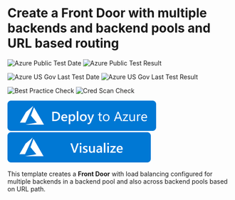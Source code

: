 # Create a Front Door with multiple backends and backend pools and URL based routing

![Azure Public Test Date](https://azurequickstartsservice.blob.core.windows.net/badges/101-front-door-create-multiple-backends/PublicLastTestDate.svg)
![Azure Public Test Result](https://azurequickstartsservice.blob.core.windows.net/badges/101-front-door-create-multiple-backends/PublicDeployment.svg)

![Azure US Gov Last Test Date](https://azurequickstartsservice.blob.core.windows.net/badges/101-front-door-create-multiple-backends/FairfaxLastTestDate.svg)
![Azure US Gov Last Test Result](https://azurequickstartsservice.blob.core.windows.net/badges/101-front-door-create-multiple-backends/FairfaxDeployment.svg)

![Best Practice Check](https://azurequickstartsservice.blob.core.windows.net/badges/101-front-door-create-multiple-backends/BestPracticeResult.svg)
![Cred Scan Check](https://azurequickstartsservice.blob.core.windows.net/badges/101-front-door-create-multiple-backends/CredScanResult.svg)

[![Deploy To Azure](https://raw.githubusercontent.com/Azure/azure-quickstart-templates/master/1-CONTRIBUTION-GUIDE/images/deploytoazure.svg?sanitize=true)](https://portal.azure.com/#create/Microsoft.Template/uri/https%3A%2F%2Fraw.githubusercontent.com%2FAzure%2Fazure-quickstart-templates%2Fmaster%2F101-front-door-create-multiple-backends%2Fazuredeploy.json)  [![Visualize](https://raw.githubusercontent.com/Azure/azure-quickstart-templates/master/1-CONTRIBUTION-GUIDE/images/visualizebutton.svg?sanitize=true)](http://armviz.io/#/?load=https%3A%2F%2Fraw.githubusercontent.com%2FAzure%2Fazure-quickstart-templates%2Fmaster%2F101-front-door-create-multiple-backends%2Fazuredeploy.json)



This template creates a **Front Door** with load balancing configured for multiple backends in a backend pool and also across backend pools based on URL path.


